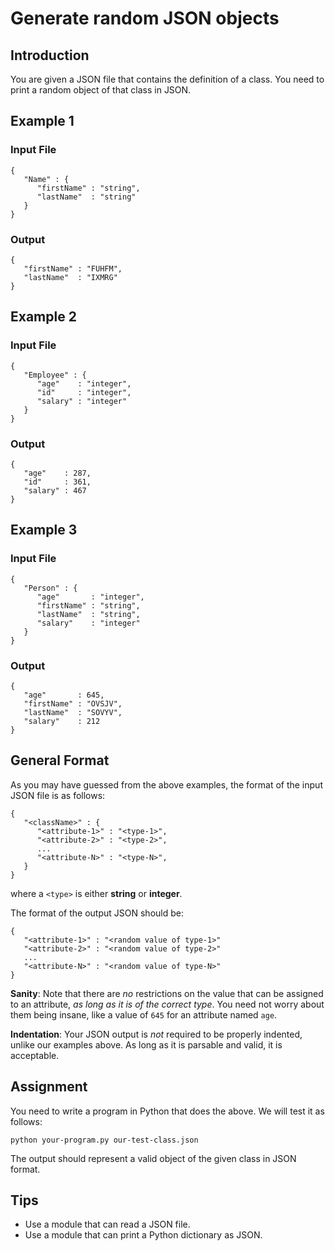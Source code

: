 # Generate random JSON objects

## Introduction
You are given a JSON file that contains the definition of a class.
You need to print a random object of that class in JSON.

## Example 1

### Input File
    {
       "Name" : {
          "firstName" : "string",
          "lastName"  : "string"
       }
    }

### Output
    {
       "firstName" : "FUHFM",
       "lastName"  : "IXMRG"
    }

## Example 2

### Input File
    {
       "Employee" : {
          "age"    : "integer",
          "id"     : "integer",
          "salary" : "integer"
       }
    }

### Output
    {
       "age"    : 287,
       "id"     : 361,
       "salary" : 467
    }

## Example 3

### Input File
    {
       "Person" : {
          "age"       : "integer",
          "firstName" : "string",
          "lastName"  : "string",
          "salary"    : "integer"
       }
    }

### Output
    {
       "age"       : 645,
       "firstName" : "OVSJV",
       "lastName"  : "SOVYV",
       "salary"    : 212
    }

## General Format
As you may have guessed from the above examples, the format of the
input JSON file is as follows:

    {
       "<className>" : {
          "<attribute-1>" : "<type-1>",
          "<attribute-2>" : "<type-2>",
          ...
          "<attribute-N>" : "<type-N>",
       }
    }

where a `<type>` is either **string** or **integer**.

The format of the output JSON should be:

    {
       "<attribute-1>" : "<random value of type-1>"
       "<attribute-2>" : "<random value of type-2>"
       ...
       "<attribute-N>" : "<random value of type-N>"
    }

**Sanity**: Note that there are *no* restrictions on the value that can
be assigned to an attribute, *as long as it is of the correct type*.
You need not worry about them being insane, like a value of `645` for an
attribute named `age`.

**Indentation**: Your JSON output is *not* required to be properly
indented, unlike our examples above. As long as it is parsable and valid,
it is acceptable.

## Assignment
You need to write a program in Python that does the above. We will test
it as follows:

`python your-program.py our-test-class.json`

The output should represent a valid object of the given class in JSON
format.

## Tips
- Use a module that can read a JSON file.
- Use a module that can print a Python dictionary as JSON.
